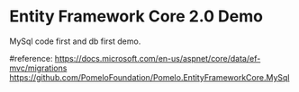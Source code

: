 # Entity Framework Core 2.0 Demo
MySql code first and db first demo.

#reference:
https://docs.microsoft.com/en-us/aspnet/core/data/ef-mvc/migrations
https://github.com/PomeloFoundation/Pomelo.EntityFrameworkCore.MySql